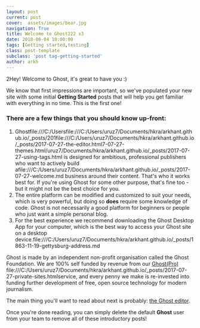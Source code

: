 ```yaml
---
layout: post
current: post
cover:  assets/images/bear.jpg
navigation: True
title: Welcome to Ghost222 x3
date: 2018-06-04 10:00:00
tags: [Getting started,testing]
class: post-template
subclass: 'post tag-getting-started'
author: arkh
---
```


2Hey! Welcome to Ghost, it's great to have you :)

We know that first impressions are important, so we've populated your new site with some initial **Getting Started** posts that will help you get familiar with everything in no time. This is the first one!

### There are a few things that you should know up-front:
1. Ghostfile:///C:/Usersfile:///C:/Users/uruz7/Documents/hkra/arkhant.github.io/_posts/201file:///C:/Users/uruz7/Documents/hkra/arkhant.github.io/_posts/2017-07-27-the-editor.html7-07-27-themes.html/uruz7/Documents/hkra/arkhant.github.io/_posts/2017-07-27-using-tags.html is designed for ambitious, professional publishers who want to actively build afile:///C:/Users/uruz7/Documents/hkra/arkhant.github.io/_posts/2017-07-27-welcome.md business around their content. That's who it works best for. If you're using Ghost for some other purpose, that's fine too - but it might not be the best choice for you.
2. The entire platform can be modified and customized to suit your needs, which is very powerful, but doing so **does** require some knowledge of code. Ghost is not necessarily a good platform for beginners or people who just want a simple personal blog.
3. For the best experience we recommend downloading the Ghost Desktop App for your computer, which is the best way to access your Ghost site on a desktop device.file:///C:/Users/uruz7/Documents/hkra/arkhant.github.io/_posts/1863-11-19-gettysburg-address.md


Ghost is made by an independent non-profit organisation called the Ghost Foundation. We are 100% self funded by revenue from our [Ghost(Pro)](https://ghost.org/pricing) file:///C:/Users/uruz7/Documents/hkra/arkhant.github.io/_posts/2017-07-27-private-sites.htmlservice, and every penny we make is re-invested into funding further development of free, open source technology for modern journalism.

The main thing you'll want to read about next is probably: [the Ghost editor](https://demo.ghost.io/the-editor/).

Once you're done reading, you can simply delete the default **Ghost** user from your team to remove all of these introductory posts!
